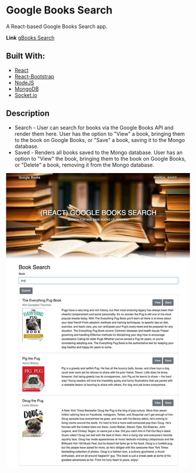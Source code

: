# Google Books Search

A React-based Google Books Search app.

**Link** [gBooks Search](https://gbooks-search.herokuapp.com/)

## Built With:
* [React](https://reactjs.org/docs/getting-started.html)
* [React-Bootstrap](https://react-bootstrap.github.io/)
* [NodeJS](https://nodejs.org/en/docs/)
* [MongoDB](https://www.mongodb.com/)
* [Socket.io](https://socket.io/)

## Description
- Search - User can search for books via the Google Books API and render them here. User has the option to "View" a book, bringing them to the book on Google Books, or "Save" a book, saving it to the Mongo database.
- Saved - Renders all books saved to the Mongo database. User has an option to "View" the book, bringing them to the book on Google Books, or "Delete" a book, removing it from the Mongo database.

![gBooks Search](/client/public/images/screenshots/gBooks-search.jpg)
